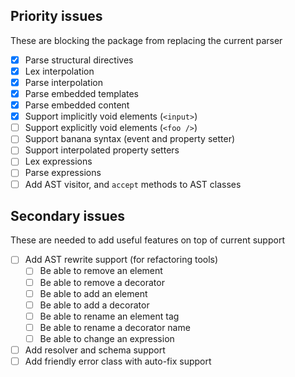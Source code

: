 ## Priority issues

These are blocking the package from replacing the current parser

- [x] Parse structural directives
- [x] Lex interpolation
- [x] Parse interpolation
- [x] Parse embedded templates
- [x] Parse embedded content
- [x] Support implicitly void elements (`<input>`)
- [ ] Support explicitly void elements (`<foo />`)
- [ ] Support banana syntax (event and property setter)
- [ ] Support interpolated property setters
- [ ] Lex expressions
- [ ] Parse expressions
- [ ] Add AST visitor, and `accept` methods to AST classes

## Secondary issues

These are needed to add useful features on top of current support

- [ ] Add AST rewrite support (for refactoring tools)
    - [ ] Be able to remove an element
    - [ ] Be able to remove a decorator
    - [ ] Be able to add an element
    - [ ] Be able to add a decorator
    - [ ] Be able to rename an element tag
    - [ ] Be able to rename a decorator name
    - [ ] Be able to change an expression
- [ ] Add resolver and schema support
- [ ] Add friendly error class with auto-fix support
